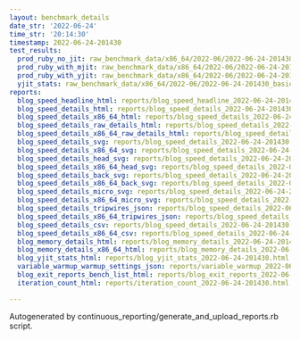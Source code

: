 ```yaml
---
layout: benchmark_details
date_str: '2022-06-24'
time_str: '20:14:30'
timestamp: 2022-06-24-201430
test_results:
  prod_ruby_no_jit: raw_benchmark_data/x86_64/2022-06/2022-06-24-201430_basic_benchmark_prod_ruby_no_jit.json
  prod_ruby_with_mjit: raw_benchmark_data/x86_64/2022-06/2022-06-24-201430_basic_benchmark_prod_ruby_with_mjit.json
  prod_ruby_with_yjit: raw_benchmark_data/x86_64/2022-06/2022-06-24-201430_basic_benchmark_prod_ruby_with_yjit.json
  yjit_stats: raw_benchmark_data/x86_64/2022-06/2022-06-24-201430_basic_benchmark_yjit_stats.json
reports:
  blog_speed_headline_html: reports/blog_speed_headline_2022-06-24-201430.html
  blog_speed_details_html: reports/blog_speed_details_2022-06-24-201430.html
  blog_speed_details_x86_64_html: reports/blog_speed_details_2022-06-24-201430.x86_64.html
  blog_speed_details_raw_details_html: reports/blog_speed_details_2022-06-24-201430.raw_details.html
  blog_speed_details_x86_64_raw_details_html: reports/blog_speed_details_2022-06-24-201430.x86_64.raw_details.html
  blog_speed_details_svg: reports/blog_speed_details_2022-06-24-201430.svg
  blog_speed_details_x86_64_svg: reports/blog_speed_details_2022-06-24-201430.x86_64.svg
  blog_speed_details_head_svg: reports/blog_speed_details_2022-06-24-201430.head.svg
  blog_speed_details_x86_64_head_svg: reports/blog_speed_details_2022-06-24-201430.x86_64.head.svg
  blog_speed_details_back_svg: reports/blog_speed_details_2022-06-24-201430.back.svg
  blog_speed_details_x86_64_back_svg: reports/blog_speed_details_2022-06-24-201430.x86_64.back.svg
  blog_speed_details_micro_svg: reports/blog_speed_details_2022-06-24-201430.micro.svg
  blog_speed_details_x86_64_micro_svg: reports/blog_speed_details_2022-06-24-201430.x86_64.micro.svg
  blog_speed_details_tripwires_json: reports/blog_speed_details_2022-06-24-201430.tripwires.json
  blog_speed_details_x86_64_tripwires_json: reports/blog_speed_details_2022-06-24-201430.x86_64.tripwires.json
  blog_speed_details_csv: reports/blog_speed_details_2022-06-24-201430.csv
  blog_speed_details_x86_64_csv: reports/blog_speed_details_2022-06-24-201430.x86_64.csv
  blog_memory_details_html: reports/blog_memory_details_2022-06-24-201430.html
  blog_memory_details_x86_64_html: reports/blog_memory_details_2022-06-24-201430.x86_64.html
  blog_yjit_stats_html: reports/blog_yjit_stats_2022-06-24-201430.html
  variable_warmup_warmup_settings_json: reports/variable_warmup_2022-06-24-201430.warmup_settings.json
  blog_exit_reports_bench_list_html: reports/blog_exit_reports_2022-06-24-201430.bench_list.html
  iteration_count_html: reports/iteration_count_2022-06-24-201430.html

---
```

Autogenerated by continuous_reporting/generate_and_upload_reports.rb script.

